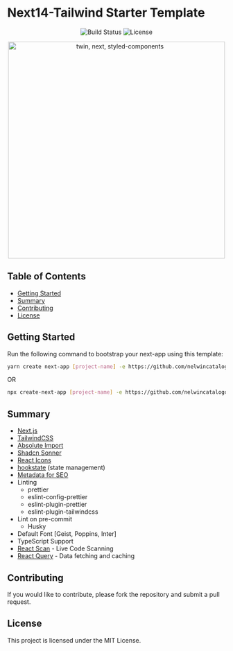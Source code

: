# Next14-Tailwind Starter Template

<p align="center">
  <img src="https://img.shields.io/badge/build-passing-brightgreen" alt="Build Status" />
  <img src="https://img.shields.io/badge/license-MIT-blue" alt="License" />
</p>

<p align="center">
  <img src="https://miro.medium.com/max/1200/1*Y6mWTVoATSq7NGBN49HX9w.jpeg" alt="twin, next, styled-components" width="500">
</p>

## Table of Contents

- [Getting Started](#getting-started)
- [Summary](#summary)
- [Contributing](#contributing)
- [License](#license)

## Getting Started

Run the following command to bootstrap your next-app using this template:

```bash
yarn create next-app [project-name] -e https://github.com/nelwincatalogo/next14-tailwind
```

OR

```bash
npx create-next-app [project-name] -e https://github.com/nelwincatalogo/next14-tailwind
```

## Summary

- [Next.js](https://nextjs.org)
- [TailwindCSS](https://tailwindcss.com/)
- [Absolute Import](https://nextjs.org/docs/advanced-features/module-path-aliases)
- [Shadcn Sonner](https://ui.shadcn.com/docs/components/sonner)
- [React Icons](https://react-icons.github.io/react-icons/search)
- [hookstate](https://hookstate.js.org/) (state management)
- [Metadata for SEO](https://nextjs.org/docs/app/api-reference/functions/generate-metadata)
- Linting
  - prettier
  - eslint-config-prettier
  - eslint-plugin-prettier
  - eslint-plugin-tailwindcss
- Lint on pre-commit
  - Husky
- Default Font [Geist, Poppins, Inter]
- TypeScript Support
- [React Scan](https://react-scan.com) - Live Code Scanning
- [React Query](https://tanstack.com/query/latest/docs/framework/react/installation) - Data fetching and caching

## Contributing

If you would like to contribute, please fork the repository and submit a pull request.

## License

This project is licensed under the MIT License.
